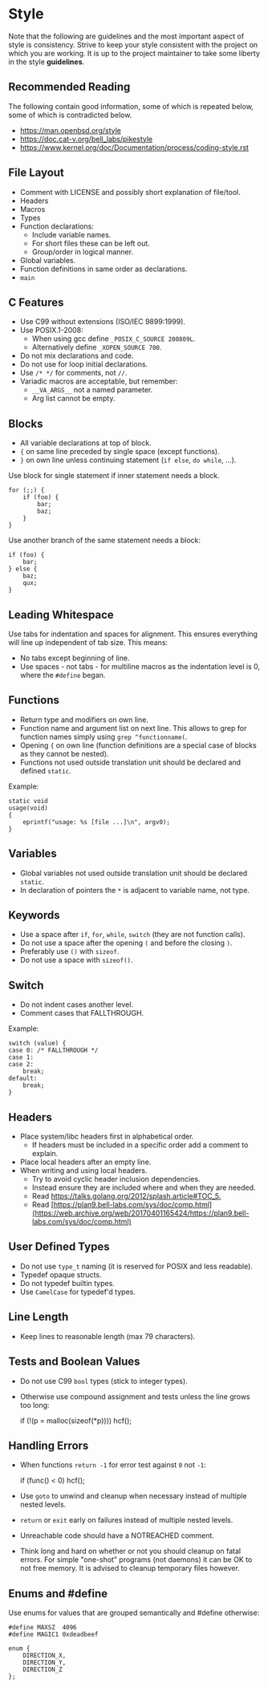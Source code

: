 Style
=====
Note that the following are guidelines and the most important aspect of style
is consistency. Strive to keep your style consistent with the project on which
you are working. It is up to the project maintainer to take some liberty in the
style **guidelines**.


Recommended Reading
-------------------
The following contain good information, some of which is repeated below, some
of which is contradicted below.

* <https://man.openbsd.org/style>
* <https://doc.cat-v.org/bell_labs/pikestyle>
* <https://www.kernel.org/doc/Documentation/process/coding-style.rst>


File Layout
-----------
* Comment with LICENSE and possibly short explanation of file/tool.
* Headers
* Macros
* Types
* Function declarations:
  * Include variable names.
  * For short files these can be left out.
  * Group/order in logical manner.
* Global variables.
* Function definitions in same order as declarations.
* `main`


C Features
----------
* Use C99 without extensions (ISO/IEC 9899:1999).
* Use POSIX.1-2008:
  * When using gcc define `_POSIX_C_SOURCE 200809L`.
  * Alternatively define `_XOPEN_SOURCE 700`.
* Do not mix declarations and code.
* Do not use for loop initial declarations.
* Use `/* */` for comments, not `//`.
* Variadic macros are acceptable, but remember:
  * `__VA_ARGS__` not a named parameter.
  * Arg list cannot be empty.


Blocks
------
* All variable declarations at top of block.
* `{` on same line preceded by single space (except functions).
* `}` on own line unless continuing statement (`if else`, `do while`, ...).

Use block for single statement if inner statement needs a block.

	for (;;) {
		if (foo) {
			bar;
			baz;
		}
	}

Use another branch of the same statement needs a block:

	if (foo) {
		bar;
	} else {
		baz;
		qux;
	}


Leading Whitespace
------------------
Use tabs for indentation and spaces for alignment. This ensures everything will
line up independent of tab size. This means:

* No tabs except beginning of line.
* Use spaces - not tabs - for multiline macros as the indentation level is 0,
  where the `#define` began.


Functions
---------
* Return type and modifiers on own line.
* Function name and argument list on next line. This allows to grep for function
  names simply using `grep ^functionname(`.
* Opening `{` on own line (function definitions are a special case of blocks as
  they cannot be nested).
* Functions not used outside translation unit should be declared and defined
  `static`.

Example:

	static void
	usage(void)
	{
		eprintf("usage: %s [file ...]\n", argv0);
	}


Variables
---------
* Global variables not used outside translation unit should be declared `static`.
* In declaration of pointers the `*` is adjacent to variable name, not type.


Keywords
--------
* Use a space after `if`, `for`, `while`, `switch` (they are not function calls).
* Do not use a space after the opening `(` and before the closing `)`.
* Preferably use `()` with `sizeof`.
* Do not use a space with `sizeof()`.


Switch
------
* Do not indent cases another level.
* Comment cases that FALLTHROUGH.

Example:

	switch (value) {
	case 0: /* FALLTHROUGH */
	case 1:
	case 2:
		break;
	default:
		break;
	}


Headers
-------
* Place system/libc headers first in alphabetical order.
  * If headers must be included in a specific order add a comment to explain.
* Place local headers after an empty line.
* When writing and using local headers.
  * Try to avoid cyclic header inclusion dependencies.
  * Instead ensure they are included where and when they are needed.
  * Read <https://talks.golang.org/2012/splash.article#TOC_5.>
  * Read [https://plan9.bell-labs.com/sys/doc/comp.html](https://web.archive.org/web/20170401165424/https://plan9.bell-labs.com/sys/doc/comp.html)


User Defined Types
------------------
* Do not use `type_t` naming (it is reserved for POSIX and less readable).
* Typedef opaque structs.
* Do not typedef builtin types.
* Use `CamelCase` for typedef'd types.


Line Length
-----------
* Keep lines to reasonable length (max 79 characters).


Tests and Boolean Values
------------------------
* Do not use C99 `bool` types (stick to integer types).
* Otherwise use compound assignment and tests unless the line grows too long:

	if (!(p = malloc(sizeof(*p))))
		hcf();


Handling Errors
---------------
* When functions `return -1` for error test against `0` not `-1`:

	if (func() < 0)
		hcf();

* Use `goto` to unwind and cleanup when necessary instead of multiple nested
  levels.
* `return` or `exit` early on failures instead of multiple nested levels.
* Unreachable code should have a NOTREACHED comment.
* Think long and hard on whether or not you should cleanup on fatal errors.
  For simple "one-shot" programs (not daemons) it can be OK to not free memory.
  It is advised to cleanup temporary files however.


Enums and #define
-----------------
Use enums for values that are grouped semantically and #define otherwise:

	#define MAXSZ  4096
	#define MAGIC1 0xdeadbeef

	enum {
		DIRECTION_X,
		DIRECTION_Y,
		DIRECTION_Z
	};

